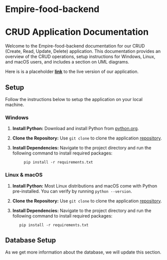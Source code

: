 # Empire-food-backend
# CRUD Application Documentation

Welcome to the Empire-food-backend documentation for our CRUD (Create, Read, Update, Delete) application. This documentation provides an overview of the CRUD operations, setup instructions for Windows, Linux, and macOS users, and includes a section on UML diagrams.

Here is is a placeholder **[link]()** to the live version of our application.

## Setup

 Follow the instructions below to setup the application on your local machine.

### Windows

1. **Install Python:** Download and install Python from [python.org](https://www.python.org/downloads/).
2. **Clone the Repository:** Use `git clone` to clone the application [repository](https://github.com/blacdev/HNG_Stage_Two.git).

3. **Install Dependencies:** Navigate to the project directory and run the following command to install required packages:

            pip install -r requirements.txt

### Linux & macOS

1. **Install Python:** Most Linux distributions and macOS come with Python pre-installed. You can verify by running `python --version`.

2. **Clone the Repository:** Use `git clone` to clone the application [repository](https://github.com/blacdev/HNG_Stage_Two.git).

3. **Install Dependencies:** Navigate to the project directory and run the following command to install required packages:

          pip install -r requirements.txt

## Database Setup

As we get more information about the database, we will update this section.
